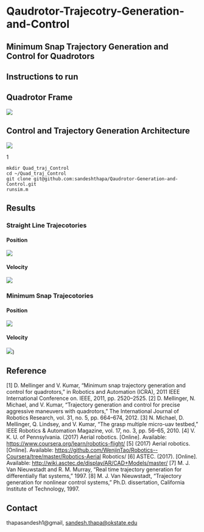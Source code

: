 # Qaudrotor-Trajecotry-Generation-and-Control


## Minimum Snap Trajectory Generation and Control for Quadrotors 


## Instructions to run 

## Quadrotor Frame
![](https://github.com/sandeshthapa/Qaudrotor-Traj-Generation-and-Control/blob/main/Report/images/Quadmodel.png)

## Control and Trajectory Generation Architecture 

![](https://github.com/sandeshthapa/Qaudrotor-Traj-Generation-and-Control/blob/main/Report/images/control.png)

1[](https://github.com/sandeshthapa/Qaudrotor-Traj-Generation-and-Control/blob/main/Report/images/3dTraj.png)

```
mkdir Quad_traj_Control
cd ~/Quad_traj_Control
git clone git@github.com:sandeshthapa/Qaudrotor-Generation-and-Control.git
runsim.m
```

## Results 

### Straight Line Trajecotories 
#### Position 
![](https://github.com/sandeshthapa/Qaudrotor-Traj-Generation-and-Control/blob/main/Report/images/quadpositionB.png)

#### Velocity
![](https://github.com/sandeshthapa/Qaudrotor-Traj-Generation-and-Control/blob/main/Report/images/quadvelocityB.png)




### Minimum Snap Trajecotories 

#### Position 
![](https://github.com/sandeshthapa/Qaudrotor-Traj-Generation-and-Control/blob/main/Report/images/quadposition.png)


#### Velocity
![](https://github.com/sandeshthapa/Qaudrotor-Traj-Generation-and-Control/blob/main/Report/images/quadvelocity.png))


## Reference 
[1] D. Mellinger and V. Kumar, “Minimum snap trajectory generation and control for quadrotors,” in Robotics and Automation (ICRA), 2011 IEEE International
Conference on. IEEE, 2011, pp. 2520–2525.
[2] D. Mellinger, N. Michael, and V. Kumar, “Trajectory generation and control for precise aggressive maneuvers with quadrotors,” The International Journal
of Robotics Research, vol. 31, no. 5, pp. 664–674, 2012.
[3] N. Michael, D. Mellinger, Q. Lindsey, and V. Kumar, “The grasp multiple micro-uav testbed,” IEEE Robotics & Automation Magazine, vol. 17, no. 3,
pp. 56–65, 2010.
[4] V. K. U. of Pennsylvania. (2017) Aerial robotics. [Online]. Available: https://www.coursera.org/learn/robotics-flight/
[5] (2017) Aerial robotics. [Online]. Available: https://github.com/WenjinTao/Robotics--Coursera/tree/master/Robotics-Aerial Robotics/
[6] ASTEC. (2017). [Online]. Available: http://wiki.asctec.de/display/AR/CAD+Models/master/
[7] M. J. Van Nieuwstadt and R. M. Murray, “Real time trajectory generation for differentially flat systems,” 1997.
[8] M. J. Van Nieuwstadt, “Trajectory generation for nonlinear control systems,” Ph.D. dissertation, California Institute of Technology, 1997.

## Contact 
thapasandesh1@gmail, sandesh.thapa@okstate.edu